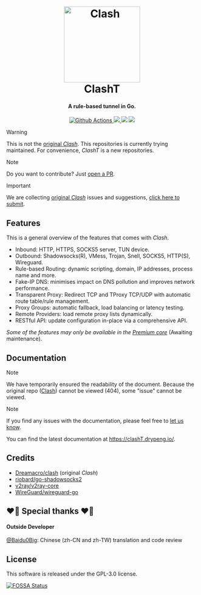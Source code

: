 <h1 align="center">
  <img src="https://github.com/DryPeng/clashT/raw/master/docs/logo.png" alt="Clash" width="200">
  <br>ClashT<br>
</h1>

<h4 align="center">A rule-based tunnel in Go.</h4>

<p align="center">
  <a href="https://github.com/DryPeng/clashT/actions">
    <img src="https://img.shields.io/github/actions/workflow/status/DryPeng/clashT/release.yml?branch=master&style=flat-square" alt="Github Actions">
  </a>
  <a href="https://goreportcard.com/report/github.com/DryPeng/clashT">
    <img src="https://goreportcard.com/badge/github.com/DryPeng/clashT?style=flat-square">
  </a>
  <img src="https://img.shields.io/github/go-mod/go-version/DryPeng/clashT?style=flat-square">
  <a href="https://github.com/DryPeng/clashT/releases">
    <img src="https://img.shields.io/github/release/DryPeng/clashT/all.svg?style=flat-square">
  </a>
  <!-- <a href="https://github.com/DryPeng/clashT/releases/tag/premium">
    <img src="https://img.shields.io/badge/release-Premium-00b4f0?style=flat-square">
  </a> -->
</p>

> [!WARNING]  
> This is not the [original *Clash*](https://github.com/Dreamacro/clash). This repositories is currently trying maintained. For convenience, *ClashT* is a new repositories.

> [!NOTE]  
> Do you want to contribute? Just [open a PR](https://github.com/DryPeng/clashT/pulls).

> [!IMPORTANT]  
> We are collecting [original *Clash*](https://github.com/Dreamacro/clash) issues and suggestions, [click here to submit](https://github.com/DryPeng/clashT/issues).


## Features

This is a general overview of the features that comes with *Clash*.  

- Inbound: HTTP, HTTPS, SOCKS5 server, TUN device.
- Outbound: Shadowsocks(R), VMess, Trojan, Snell, SOCKS5, HTTP(S), Wireguard.
- Rule-based Routing: dynamic scripting, domain, IP addresses, process name and more.
- Fake-IP DNS: minimises impact on DNS pollution and improves network performance.
- Transparent Proxy: Redirect TCP and TProxy TCP/UDP with automatic route table/rule management.
- Proxy Groups: automatic fallback, load balancing or latency testing.
- Remote Providers: load remote proxy lists dynamically.
- RESTful API: update configuration in-place via a comprehensive API.

*Some of the features may only be available in the [Premium core](https://github.com/DryPeng/clashT/blob/master/docs/premium/introduction.md)* (Awaiting maintenance).


## Documentation
> [!Note]
> We have temporarily ensured the readability of the document. Because the original repo ([Clash](https://github.com/Dreamacro/clash/)) cannot be viewed (404), some "issue" cannot be viewed.

> [!note]
> If you find any issues with the documentation, please feel free to [let us know](https://github.com/DryPeng/clashT/issues/).

You can find the latest documentation at https://clashT.drypeng.io/.


## Credits

- [Dreamacro/clash](https://github.com/Dreamacro/clash) (original *Clash*)
- [riobard/go-shadowsocks2](https://github.com/riobard/go-shadowsocks2)
- [v2ray/v2ray-core](https://github.com/v2ray/v2ray-core)
- [WireGuard/wireguard-go](https://github.com/WireGuard/wireguard-go)


## 	:heart_on_fire: Special thanks 	:heart_on_fire:

#### Outside Developer

[@Baidu0Big](https://github.com/Baidu0Big): Chinese (zh-CN and zh-TW) translation and code review


## License

This software is released under the GPL-3.0 license.

[![FOSSA Status](https://app.fossa.com/api/projects/git%2Bgithub.com%2FDryPeng%2FclashT.svg?type=large&issueType=license)](https://app.fossa.com/projects/git%2Bgithub.com%2FDryPeng%2FclashT?ref=badge_large&issueType=license)
